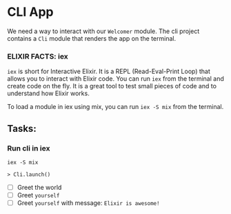# CLI App

We need a way to interact with our `Welcomer` module.
The cli project contains a `Cli` module that renders the app on the terminal.

### ELIXIR FACTS: iex

`iex` is short for Interactive Elixir. It is a REPL (Read-Eval-Print Loop) that allows you to interact with Elixir code.
You can run `iex` from the terminal and create code on the fly. It is a great tool to test small pieces of code and to understand how Elixir works.

To load a module in iex using mix, you can run `iex -S mix` from the terminal.

## Tasks:

### Run cli in iex

```
iex -S mix

> Cli.launch()
```

- [ ] Greet the world
- [ ] Greet `yourself`
- [ ] Greet `yourself` with message: `Elixir is awesome!`
